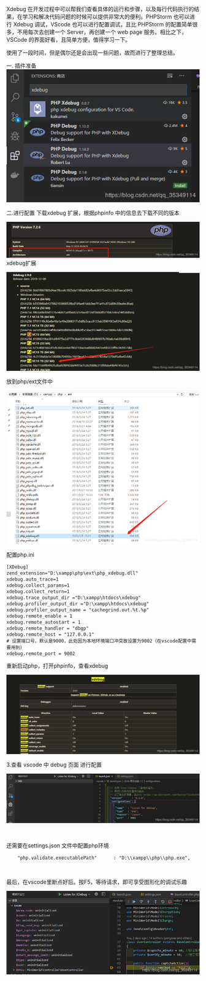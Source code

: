 Xdebug 在开发过程中可以帮我们查看具体的运行和步骤，以及每行代码执行的结果，在学习和解决代码问题的时候可以提供非常大的便利。PHPStorm 也可以进行 Xdebug 调试，VScode 也可以进行配置调试，且比 PHPStorm 的配置简单很多，不用每次去创建一个 Server，再创建一个 web page 服务。相比之下，VSCode 的界面好看，且简单方便，值得学习一下。

使用了一段时间，但是偶尔还是会出现一些问题，故而进行了整理总结。

一. 插件准备
![image](https://github.com/foxliang/Blog/blob/master/images/xdebug/xdebug1.png)

二.进行配置
下载xdebug 扩展，根据phpinfo 中的信息去下载不同的版本

![image](https://github.com/foxliang/Blog/blob/master/images/xdebug/xdebug2.png)
xdebug扩展

![image](https://github.com/foxliang/Blog/blob/master/images/xdebug/xdebug3.png)




放到php/ext文件中

![image](https://github.com/foxliang/Blog/blob/master/images/xdebug/xdebug4.png)


配置php.ini

```
[XDebug]
zend_extension="D:\xampp\php\ext\php_xdebug.dll"
xdebug.auto_trace=1
xdebug.collect_params=1
xdebug.collect_return=1
xdebug.trace_output_dir ="D:\xampp\htdocs\xdebug"
xdebug.profiler_output_dir ="D:\xampp\htdocs\xdebug"
xdebug.profiler_output_name = "cachegrind.out.%t.%p"
xdebug.remote_enable = 1
xdebug.remote_autostart = 1
xdebug.remote_handler = "dbgp"
xdebug.remote_host = "127.0.0.1"
# 设置端口号，默认是9000，此处因为本地环境端口冲突故设置为9002（在vscode配置中需要用到）
xdebug.remote_port = 9002
```
重新启动php，打开phpinfo，查看xdebug

![image](https://github.com/foxliang/Blog/blob/master/images/xdebug/xdebug5.png)


3.查看 vscode 中 debug 页面 进行配置

![image](https://github.com/foxliang/Blog/blob/master/images/xdebug/xdebug6.png)

 

还需要在settings.json 文件中配置php环境
```
    "php.validate.executablePath"      : "D:\\xampp\\php\\php.exe",
```
 

最后，在vscode里断点好后。按F5，等待请求，即可享受图形化的调试乐趣

![image](https://github.com/foxliang/Blog/blob/master/images/xdebug/xdebug7.png)

